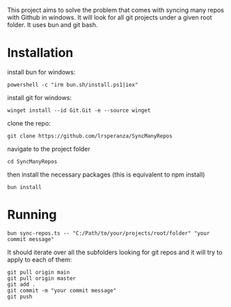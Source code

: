 
This project aims to solve the problem that comes with syncing many repos with Github in windows. It will look for all git projects under a given root folder.
It uses bun and git bash.



# Installation

install bun for windows:
```
powershell -c "irm bun.sh/install.ps1|iex"
```

install git for windows:
```
winget install --id Git.Git -e --source winget
```

clone the repo:
```
git clone https://github.com/lrsperanza/SyncManyRepos
```

navigate to the project folder
```
cd SyncManyRepos
```

then install the necessary packages (this is equivalent to npm install)
```
bun install
```


# Running

```
bun sync-repos.ts -- "C:/Path/to/your/projects/root/folder" "your commit message"
```

It should iterate over all the subfolders looking for git repos and it will try to apply to each of them:
```
git pull origin main
git pull origin master
git add .
git commit -m "your commit message"
git push
```


